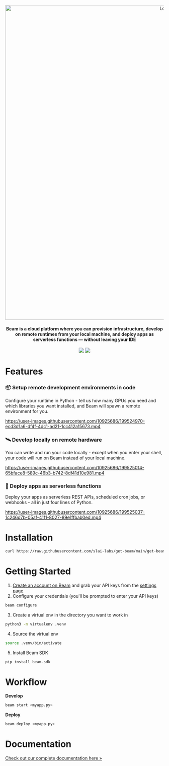 <p align="center">
<img alt="Logo" src="https://slai-demo-datasets.s3.amazonaws.com/git-header.png"/ width="1000">
</p>

<h4 align="center">
Beam is a cloud platform where you can provision infrastructure, develop on remote runtimes from your local machine, and deploy apps as serverless functions — without leaving your IDE
</h4>

<p align="center">
<a href="https://beam-89x5025.slack.com/join/shared_invite/zt-1jf3z8c01-ZXF6pPSCYdosaJ74__jaGw#/shared-invite/email"><img src="https://img.shields.io/badge/join-Slack-yellow"/></a>
<a href="https://docs.beam.cloud"><img src="https://img.shields.io/badge/docs-quickstart-blue"/></a>


# Features

### 📦 Setup remote development environments in code

Configure your runtime in Python - tell us how many GPUs you need and which libraries you want installed, and Beam will spawn a remote environment for you.

https://user-images.githubusercontent.com/10925686/199524970-ecd3d1a6-df4f-4dc1-ad21-1cc412a15673.mp4

### 🛰 Develop locally on remote hardware

You can write and run your code locally - except when you enter your shell, your code will run on Beam instead of your local machine.

https://user-images.githubusercontent.com/10925686/199525014-65bface8-589c-46b3-b742-8df41d10e981.mp4

### 🚀 Deploy apps as serverless functions

Deploy your apps as serverless REST APIs, scheduled cron jobs, or webhooks - all in just four lines of Python.

https://user-images.githubusercontent.com/10925686/199525037-1c246d7b-05af-41f1-8027-89e1ffbab0ed.mp4

# Installation

```bash
curl https://raw.githubusercontent.com/slai-labs/get-beam/main/get-beam.sh -sSfL | sh
```

# Getting Started

1. [Create an account on Beam](https://beam.cloud) and grab your API keys from the [settings page](https://www.beam.cloud/dashboard/settings/api-keys)
2. Configure your credentials (you'll be prompted to enter your API keys)

```bash
beam configure
```

3. Create a virtual env in the directory you want to work in

```bash
python3 -m virtualenv .venv
```

4. Source the virtual env

```bash
source .venv/bin/activate
```

5. Install Beam SDK

```bash
pip install beam-sdk
```

# Workflow

**Develop**

```bash
beam start <myapp.py>
```

**Deploy**

```bash
beam deploy <myapp.py>
```

# Documentation

[Check out our complete documentation here »](https://docs.beam.cloud)
